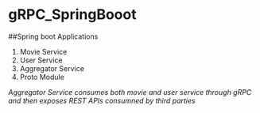 # gRPC_SpringBooot

##Spring boot Applications
1)  Movie Service
2)  User Service
3)  Aggregator Service
4)  Proto Module

*Aggregator Service consumes both movie and user service through gRPC and then exposes REST APIs consumned by third parties*
